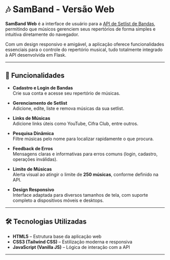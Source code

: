 # 🎶 SamBand - Versão Web

**SamBand Web** é a interface de usuário para a [API de Setlist de Bandas](https://github.com/Samuellbsilva/MyBand), permitindo que músicos gerenciem seus repertórios de forma simples e intuitiva diretamente do navegador.

Com um design responsivo e amigável, a aplicação oferece funcionalidades essenciais para o controle do repertório musical, tudo totalmente integrado à API desenvolvida em Flask.

---

## 🚀 Funcionalidades

- **Cadastro e Login de Bandas**  
  Crie sua conta e acesse seu repertório de músicas.

- **Gerenciamento de Setlist**  
  Adicione, edite, liste e remova músicas da sua setlist.

- **Links de Músicas**  
  Adicione links úteis como YouTube, Cifra Club, entre outros.

- **Pesquisa Dinâmica**  
  Filtre músicas pelo nome para localizar rapidamente o que procura.

- **Feedback de Erros**  
  Mensagens claras e informativas para erros comuns (login, cadastro, operações inválidas).

- **Limite de Músicas**  
  Alerta visual ao atingir o limite de **250 músicas**, conforme definido na API.

- **Design Responsivo**  
  Interface adaptada para diversos tamanhos de tela, com suporte completo a dispositivos móveis e desktops.

---

## 🛠 Tecnologias Utilizadas

- **HTML5** – Estrutura base da aplicação web  
- **CSS3 (Tailwind CSS)** – Estilização moderna e responsiva  
- **JavaScript (Vanilla JS)** – Lógica de interação com a API

---

